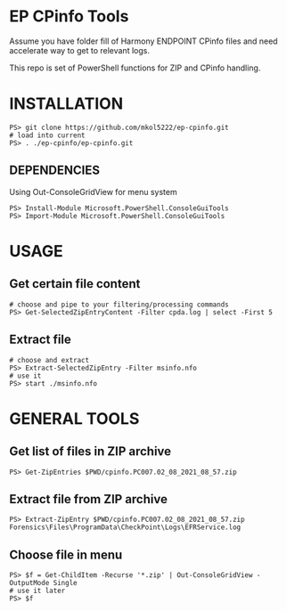 # EP CPinfo Tools
Assume you have folder fill of Harmony ENDPOINT CPinfo files
and need accelerate way to get to relevant logs.

This repo is set of PowerShell functions for ZIP and CPinfo handling.

# INSTALLATION

```
PS> git clone https://github.com/mkol5222/ep-cpinfo.git
# load into current
PS> . ./ep-cpinfo/ep-cpinfo.git
```

## DEPENDENCIES
Using Out-ConsoleGridView for menu system
```
PS> Install-Module Microsoft.PowerShell.ConsoleGuiTools
PS> Import-Module Microsoft.PowerShell.ConsoleGuiTools
```

# USAGE

## Get certain file content
```
# choose and pipe to your filtering/processing commands
PS> Get-SelectedZipEntryContent -Filter cpda.log | select -First 5
```

## Extract file
```
# choose and extract
PS> Extract-SelectedZipEntry -Filter msinfo.nfo
# use it
PS> start ./msinfo.nfo
```

# GENERAL TOOLS

## Get list of files in ZIP archive
```
PS> Get-ZipEntries $PWD/cpinfo.PC007.02_08_2021_08_57.zip
``` 

## Extract file from ZIP archive
```
PS> Extract-ZipEntry $PWD/cpinfo.PC007.02_08_2021_08_57.zip Forensics\Files\ProgramData\CheckPoint\Logs\EFRService.log
``` 

## Choose file in menu
```
PS> $f = Get-ChildItem -Recurse '*.zip' | Out-ConsoleGridView -OutputMode Single
# use it later
PS> $f
``` 